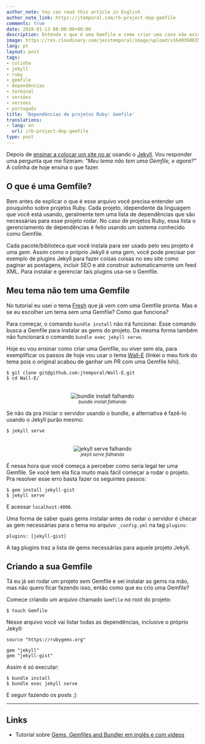 ```yaml
---
author_note: You can read this article in English
author_note_link: https://jtemporal.com/rb-project-dep-gemfile
comments: true
date: 2018-01-13 08:00:00+00:00
description: Entenda o que é uma Gemfile e como criar uma caso não exista.
image: https://res.cloudinary.com/jesstemporal/image/upload/v1640360835/covers/colinha_igmf4s.png
lang: pt
layout: post
tags:
- colinha
- jekyll
- ruby
- gemfile
- dependências
- terminal
- versões
- versoes
- português
title: 'Dependências de projetos Ruby: Gemfile'
translations:
- lang: en
  url: /rb-project-dep-gemfile
type: post
---
```



Depois de [ensinar a colocar um site no ar](http://jtemporal.com/do-tema-ao-ar/) usando o [Jekyll](https://jekyllrb.com/). Vou responder uma pergunta que me fizeram: _"Meu tema não tem uma Gemfile, e agora?"_ A colinha de hoje ensina o que fazer.

## O que é uma Gemfile?

Bem antes de explicar o que é esse arquivo você precisa entender um pouquinho sobre projetos Ruby. Cada projeto, idependente da linguagem que você está usando, geralmente tem uma lista de dependências que são necessárias para esse projeto rodar. No caso de projetos Ruby, essa lista o gerenciamento de dependências é feito usando um sistema conhecido como Gemfile.

Cada pacote/biblioteca que você instala para ser usado pelo seu projeto é uma _gem_. Assim como o próprio Jekyll é uma gem, você pode precisar por exemplo de plugins Jekyll para fazer coisas coisas no seu site como paginar as postagens, incluir SEO e até construir automaticamente um feed XML. Para instalar e gerenciar tais plugins usa-se o Gemfile.

## Meu tema não tem uma Gemfile

No tutorial eu usei o tema [Fresh](http://jekyllthemes.org/themes/fresh/) que já vem com uma Gemfile pronta. Mas e se eu escolher um tema sem uma Gemfile? Como que funciona?

Para começar, o comando `bundle install` não irá funcionar. Esse comando busca a Gemfile para instalar as gems do projeto. Da mesma forma também não funcionará o comando `bundle exec jekyll serve`.

Hoje eu vou ensinar como criar uma Gemfile, ou viver sem ela, para exemplificar os passos de hoje vou usar o tema [Wall-E](https://github.com/jtemporal/Wall-E) (linkei o meu fork do tema pois o original acabou de ganhar um PR com uma Gemfile hihi).

``` console
$ git clone git@github.com:jtemporal/Wall-E.git
$ cd Wall-E/
```

<center>
<br>
<img src="https://i.imgur.com/Efo1e1C.png" alt="bundle install falhando">
<br>
<small><i>bundle install falhando</i></small>
</center>

Se não da pra iniciar o servidor usando o bundle, a alternativa é fazê-lo usando o Jekyll purão mesmo:

``` console
$ jekyll serve
```

<center>
<br>
<img src="https://i.imgur.com/RGYPVQu.png" alt="jekyll serve falhando">
<br>
<small><i>jekyll serve falhando</i></small>
</center>

É nessa hora que você começa a perceber como seria legal ter uma Gemfile. Se você tem ela fica muito mais fácil começar a rodar o projeto. Pra resolver esse erro basta fazer os seguintes passos:

``` console
$ gem install jekyll-gist
$ jekyll serve
```

E acessar `localhost:4000`.

Uma forma de saber quais gems instalar antes de rodar o servidor é checar as gem necessárias para o tema no arquivo `_config.yml` na tag `plugins`:

``` plaintext
plugins: [jekyll-gist]
```

A tag plugins traz a lista de gems necessárias para aquele projeto Jekyll.

## Criando a sua Gemfile

Tá eu já sei rodar um projeto sem Gemfile e sei instalar as gems na mão, mas não quero ficar fazendo isso, então como que eu crio uma Gemfile?

Comece criando um arquivo chamado `Gemfile` no root do projeto:

``` console
$ touch Gemfile
```

Nesse arquivo você vai listar todas as dependências, inclusive o próprio Jekyll:

``` plaintext
source "https://rubygems.org"

gem "jekyll"
gem "jekyll-gist"
```

Assim é só executar:

``` console
$ bundle install
$ bundle exec jekyll serve
```

E seguir fazendo os posts ;)

---

## Links

* Tutorial sobre [Gems, Gemfiles and Bundler em inglês e com vídeos](https://learn.cloudcannon.com/jekyll/gemfiles-and-the-bundler/)